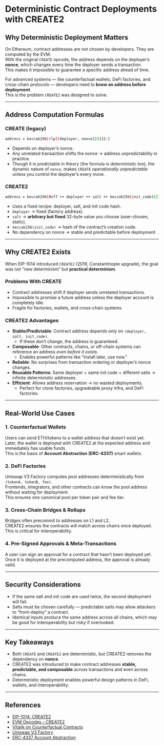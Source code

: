 # Deterministic Contract Deployments with CREATE2
## Why Deterministic Deployment Matters
On Ethereum, contract addresses are not chosen by developers. They are computed by the EVM.  
With the original `CREATE` opcode, the address depends on the deployer’s **nonce**, which changes every time the deployer sends a transaction.  
This makes it impossible to guarantee a specific address ahead of time.  

For advanced systems — like counterfactual wallets, DeFi factories, and cross-chain protocols — developers need to **know an address before deployment**.  
This is the problem `CREATE2` was designed to solve.

---
## Address Computation Formulas
### CREATE (legacy)
```bash
address = keccak256(rlp([deployer, nonce]))[12:]
```
- Depends on deployer’s nonce.  
- Any unrelated transaction shifts the nonce → address unpredictability in practice.  
- Though it is predictable in theory (the formula is deterministic too), the dynamic nature of `nonce`,
  makes `CREATE` *operationally unpredictable* unless you control the deployer’s every move.

### CREATE2
```bash
address = keccak256(0xff ++ deployer ++ salt ++ keccak256(init_code))[12:]
```
- Uses a fixed recipe: deployer, salt, and init code hash.
- `deployer` → fixed (factory address).
- `salt` → **arbitrary but fixed** 32-byte value you choose (user-chosen, static).
- `keccak256(init_code)` → hash of the contract’s creation code.
- No dependency on nonce → stable and predictable before deployment.

---
## Why CREATE2 Exists
When EIP-1014 introduced `CREATE2` (2019, Constantinople upgrade), the goal was not “new determinism” but **practical determinism**.  

### Problems With CREATE
- Contract addresses shift if deployer sends unrelated transactions.  
- Impossible to promise a future address unless the deployer account is completely idle.  
- Fragile for factories, wallets, and cross-chain systems.  

### CREATE2 Advantages
- **Stable/Predictable**: Contract address depends only on `(deployer, salt, init_code)`.
  - If these don’t change, the address is guaranteed.
- **Composable**: Other contracts, chains, or off-chain systems can reference an address *even before it exists*.
  - Enables powerful patterns like “install later, use now.”
- **Reliable**: No surprises from transaction ordering or deployer’s nonce changes.
- **Reusable Patterns**: Same deployer + same init code + different salts → infinite deterministic addresses.
- **Efficient**: Allows address reservation → no wasted deployments.
  - Perfect for clone factories, upgradeable proxy infra, and DeFi factories.

---
## Real-World Use Cases
### 1. Counterfactual Wallets
Users can send ETH/tokens to a wallet address that doesn’t exist yet.  
Later, the wallet is deployed with CREATE2 at the expected address and immediately has usable funds.  
This is the basis of **Account Abstraction (ERC-4337)** smart wallets.  

### 2. DeFi Factories
Uniswap V3 Factory computes pool addresses deterministically from `(tokenA, tokenB, fee)`.  
Frontends, integrators, and other contracts can know the pool address without waiting for deployment.  
This ensures one canonical pool per token pair and fee tier.  

### 3. Cross-Chain Bridges & Rollups
Bridges often precommit to addresses on L1 and L2.  
CREATE2 ensures the contracts will match across chains once deployed.  
This is critical for interoperability.  

### 4. Pre-Signed Approvals & Meta-Transactions
A user can sign an approval for a contract that hasn’t been deployed yet.  
Once it is deployed at the precomputed address, the approval is already valid.  

---
## Security Considerations
- If the same salt and init code are used twice, the second deployment will fail.  
- Salts must be chosen carefully — predictable salts may allow attackers to “front-deploy” a contract.  
- Identical inputs produce the same address across all chains, which may be good for interoperability but risky if overlooked.  

---
## Key Takeaways
- Both `CREATE` and `CREATE2` are deterministic, but CREATE2 removes the dependency on **nonce**.  
- CREATE2 was introduced to make contract addresses **stable, predictable, and composable** across transactions and even across chains.  
- Deterministic deployment enables powerful design patterns in DeFi, wallets, and interoperability.  

---
## References
- [EIP-1014: CREATE2](https://eips.ethereum.org/EIPS/eip-1014)  
- [EVM Opcodes – CREATE2](https://www.evm.codes/#f5)  
- [Vitalik on Counterfactual Contracts](https://ethereum-magicians.org/t/eip-1014-create2/3058)  
- [Uniswap V3 Factory](https://etherscan.io/address/0x1f98431c8ad98523631ae4a59f267346ea31f984#code)  
- [ERC-4337 Account Abstraction](https://eips.ethereum.org/EIPS/eip-4337)  
